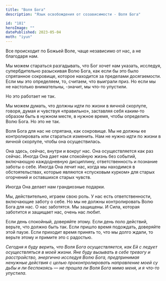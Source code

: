 ```yaml
---
title: "Воля Бога"
description: "Язык освобождения от созависимости - Воля Бога"

id: "181"
heroImage: ""
datePublished: 2023-05-04
moth: "iyun"
---
```


Все происходит по Божьей Воле, чаще независимо от нас, а не благодаря нам.

Мы можем стараться разгадывать, что Бог хочет нам указать, исследуя,
супербдительно разыскивая Волю Бога, как если бы это было спрятанное
сокровище, которое находится за пределами досягаемости. Если мы это
определяем, то, считаем, что выиграли приз. Но если мы не настолько
внимательны, -значит, мы что-то упустили.

Но это работает не так.

Мы можем думать, что должны идти по жизни в яичной скорлупе, говоря, думая и
чувствуя «правильно», заставляя себя каким-то образом быть в нужном месте, в
нужное время, чтобы определить Волю Бога. Но это не так.

Воля Бога для нас не спрятана, как сокровище. Мы не должны ее контролировать
или стараться изменить. Нам не нужно идти по жизни в яичной скорлупе, чтобы
она осуществилась.

Она здесь, сейчас, внутри и вокруг нас. Она осуществляется как раз сейчас.
Иногда Она дает нам спокойную жизнь без событий, включающую каждодневную
дисциплину, ответственность и познание заботы о себе. Иногда Она лечит нас,
когда мы находимся в обстоятельствах, которые являются «спусковым курком» для
старых огорчений и оставшихся старых чувств.

Иногда Она делает нам грандиозные подарки.

Мы, действительно, играем свою роль. У нас есть ответственности, включающие
заботу о себе. Но мы не должны контролировать Волю Бога для нас. О нас
заботятся. Мы защищены. И Сила, которая заботится и защищает нас, очень нас
любит.

Если день спокойный, доверяйте этому. Если день поло действий, верьте, что
должно быть так. Если пришло время подождать, доверяйте этой паузе. Если
приходит время принять то, что мы долго ждали, то верьте этому и примите это с
радостью.

_Сегодня_ _я_ _буду_ _верить,_ _что_ _Воля_ _Бога_ _осуществляется,_ _как_
_Ей_ _с_ _ледует_ _осуществляться_ _в_ _моей_ _жизни._ _Яне_ _буду_ _вызывать_
_в_ _себе_ _тревогу_ _и_ _расстройство,_ _энергично_ _исследуя_ _Волю_ _Бога,_
_предпринимая_ _ненужные_ _действия_ _с_ _целью_ _проконтролировать_
_направление_ _моей_ _су_ _дьбы_ _и_ _ли_ _беспокоясь_ _—_ _не_ _прошла_ _ли_
_Воля_ _Бога_ _мимо_ _меня,_ _и_ _я_ _что-то_ _упустила._
